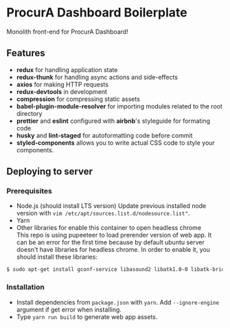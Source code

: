 # ProcurA Dashboard Boilerplate
Monolith front-end for ProcurA Dashboard!

## Features
* **redux** for handling application state
* **redux-thunk** for handling async actions and side-effects
* **axios** for making HTTP requests
* **redux-devtools** in development
* **compression** for compressing static assets
* **babel-plugin-module-resolver** for importing modules related to the root directory
* **prettier** and **eslint** configured with **airbnb**'s styleguide for formating code
* **husky** and **lint-staged** for autoformatting code before commit
* **styled-components** allows you to write actual CSS code to style your components.

## Deploying to server
### Prerequisites
* Node.js (should install LTS version)
Update previous installed node version with `vim /etc/apt/sources.list.d/nodesource.list"`.
* Yarn
* Other libraries for enable this container to open headless chrome  
This repo is using pupeeteer to load prerender version of web app. It can be an error for the first time because by default ubuntu server doesn't have libraries for headless chrome. In order to enable it, you should install these libraries:
```sh
$ sudo apt-get install gconf-service libasound2 libatk1.0-0 libatk-bridge2.0-0 libc6 libcairo2 libcups2 libdbus-1-3 libexpat1 libfontconfig1 libgcc1 libgconf-2-4 libgdk-pixbuf2.0-0 libglib2.0-0 libgtk-3-0 libnspr4 libpango-1.0-0 libpangocairo-1.0-0 libstdc++6 libx11-6 libx11-xcb1 libxcb1 libxcomposite1 libxcursor1 libxdamage1 libxext6 libxfixes3 libxi6 libxrandr2 libxrender1 libxss1 libxtst6 ca-certificates fonts-liberation libappindicator1 libnss3 lsb-release xdg-utils wget
```

### Installation
* Install dependencies from `package.json` with `yarn`. Add `--ignore-engine` argument if get error when installing.
* Type `yarn run build` to generate web app assets.
